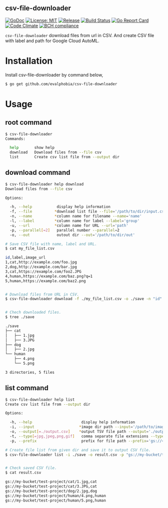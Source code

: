 csv-file-downloader
----

[![GoDoc][1]][2] [![License: MIT][3]][4] [![Release][5]][6] [![Build Status][7]][8] [![Go Report Card][13]][14] [![Code Climate][19]][20] [![BCH compliance][21]][22]

[1]: https://godoc.org/github.com/evalphobia/csv-file-downloader?status.svg
[2]: https://godoc.org/github.com/evalphobia/csv-file-downloader
[3]: https://img.shields.io/badge/License-MIT-blue.svg
[4]: LICENSE.md
[5]: https://img.shields.io/github/release/evalphobia/csv-file-downloader.svg
[6]: https://github.com/evalphobia/csv-file-downloader/releases/latest
[7]: https://travis-ci.org/evalphobia/csv-file-downloader.svg?branch=master
[8]: https://travis-ci.org/evalphobia/csv-file-downloader
[9]: https://coveralls.io/repos/evalphobia/csv-file-downloader/badge.svg?branch=master&service=github
[10]: https://coveralls.io/github/evalphobia/csv-file-downloader?branch=master
[11]: https://codecov.io/github/evalphobia/csv-file-downloader/coverage.svg?branch=master
[12]: https://codecov.io/github/evalphobia/csv-file-downloader?branch=master
[13]: https://goreportcard.com/badge/github.com/evalphobia/csv-file-downloader
[14]: https://goreportcard.com/report/github.com/evalphobia/csv-file-downloader
[15]: https://img.shields.io/github/downloads/evalphobia/csv-file-downloader/total.svg?maxAge=1800
[16]: https://github.com/evalphobia/csv-file-downloader/releases
[17]: https://img.shields.io/github/stars/evalphobia/csv-file-downloader.svg
[18]: https://github.com/evalphobia/csv-file-downloader/stargazers
[19]: https://codeclimate.com/github/evalphobia/csv-file-downloader/badges/gpa.svg
[20]: https://codeclimate.com/github/evalphobia/csv-file-downloader
[21]: https://bettercodehub.com/edge/badge/evalphobia/csv-file-downloader?branch=master
[22]: https://bettercodehub.com/

`csv-file-downloader` download files from url in CSV.
And create CSV file with label and path for Google Cloud AutoML.

# Installation

Install csv-file-downloader by command below,

```bash
$ go get github.com/evalphobia/csv-file-downloader
```

# Usage

## root command

```bash
$ csv-file-downloader
Commands:

  help       show help
  download   Download files from --file csv
  list       Create csv list file from --output dir
```

## download command

```bash
$ csv-file-downloader help download
Download files from --file csv

Options:

  -h, --help           display help information
  -f, --file          *download list file --file='/path/to/dir/input.csv'
  -n, --name          *column name for filename --name='name'
  -l, --label         *column name for label --label='group'
  -u, --url           *column name for URL --url='path'
  -p, --parallel[=2]   parallel number --parallel=2
  -o, --out            outout dir --out='/path/to/dir/out'
```

```bash
# Save CSV file with name, label and URL.
$ cat my_file_list.csv

id,label,image_url
1,cat,http://example.com/foo.jpg
2,dog,http://example.com/bar.jpg
3,cat,https://example.com/foo2.JPG
4,human,https://example.com/baz.png?q=1
5,human,https://example.com/baz2.png


# Download files from URL in CSV.
$ csv-file-downloader download -f ./my_file_list.csv -o ./save -n "id" -l "label" -u "image_url"


# Chech downloaded files.
$ tree ./save

./save
├── cat
│   ├── 1.jpg
│   ├── 3.JPG
├── dog
│   ├── 2.jpg
└── human
    ├── 4.png
    └── 5.png

3 directories, 5 files
```

## list command

```bash
$ csv-file-downloader help list
Create csv list file from --output dir

Options:

  -h, --help                      display help information
  -i, --input                    *image dir path --input='/path/to/image_dir'
  -o, --output[=./output.csv]    *output TSV file path --output='./output.csv'
  -t, --type[=jpg,jpeg,png,gif]   comma separate file extensions --type='jpg,jpeg,png,gif'
  -p, --prefix                    prefix for file path --prefix='gs://<your-bucket-name>'
```

```bash
# Create file list from given dir and save it to output CSV file.
$ csv-file-downloader list -i ./save -o result.csv -p "gs://my-bucket/test-project"


# Check saved CSV file.
$ cat result.csv

gs://my-bucket/test-project/cat/1.jpg,cat
gs://my-bucket/test-project/cat/3.JPG,cat
gs://my-bucket/test-project/dog/2.jpg,dog
gs://my-bucket/test-project/human/4.png,human
gs://my-bucket/test-project/human/5.png,human
```

